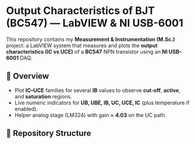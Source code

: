 # Output Characteristics of BJT (BC547) — LabVIEW & NI USB-6001

This repository contains my **Measurement & Instrumentation (M.Sc.)** project: a LabVIEW system that measures and plots the **output characteristics (IC vs UCE)** of a **BC547** NPN transistor using an **NI USB-6001** DAQ.

## 🚀 Overview
- Plot **IC–UCE** families for several **IB** values to observe **cut-off**, **active**, and **saturation** regions.
- Live numeric indicators for **UB, UBE, IB, UC, UCE, IC** (plus temperature if enabled).
- Helper analog stage (LM324) with gain ≈ **4.03** on the UC path.

## 📁 Repository Structure
